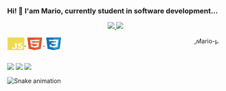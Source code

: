 ### Hi! 👋 I'am Mario, currently student in software development...
<div align="center">
  <a href="https://github.com/Wario-ajs">
  <img height="180em" src="https://github-readme-stats.vercel.app/api?username=Wario-ajs&show_icons=true&theme=github_dark&include_all_commits=true&count_private=true&layout=compact"/>
  <img height="180em" src="https://github-readme-stats.vercel.app/api/top-langs/?username=Wario-ajs&layout=compact&langs_count=7&theme=github_dark"/>
</div>
<div style="display: inline_block"><br>
  <img align="center" alt="Mario-Js" height="30" width="40" src="https://raw.githubusercontent.com/devicons/devicon/master/icons/javascript/javascript-plain.svg">
  <img align="center" alt="Mario-HTML" height="30" width="40" src="https://raw.githubusercontent.com/devicons/devicon/master/icons/html5/html5-original.svg">
  <img align="center" alt="Mario-CSS" height="30" width="40" src="https://raw.githubusercontent.com/devicons/devicon/master/icons/css3/css3-original.svg">
  <img align="right" alt="Mario-pic" height="150" style="border-radius:50px;" src="https://cdn.discordapp.com/attachments/421383252063027201/997254851165687898/unknown.png">
</div>
  
  ##
<div> 
 <a href="https://discord.gg/https://discord.gg/ZfPvPeNG" target="_blank"><img src="https://img.shields.io/badge/Discord-7289DA?style=for-the-badge&logo=discord&logoColor=white" target="_blank"></a> 
  <a href = "mailto:anjos.mariosergio@gmail.com"><img src="https://img.shields.io/badge/-Gmail-%23333?style=for-the-badge&logo=gmail&logoColor=white" target="_blank"></a>
  <a href="https://www.linkedin.com/in/mario-sergio-silvestre-dos-anjos-07b235204" target="_blank"><img src="https://img.shields.io/badge/-LinkedIn-%230077B5?style=for-the-badge&logo=linkedin&logoColor=white" target="_blank"></a> 
 
  ![Snake animation](https://github.com/Wario-ajs/rafaballerini/blob/output/github-contribution-grid-snake.svg)
 
</div>

